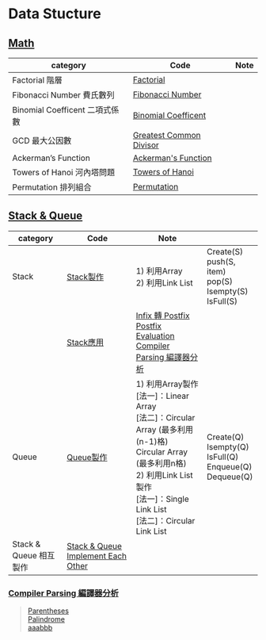 # Data Stucture
## [Math](https://github.com/thezu-twt/DS/tree/main/Math)
|category|Code|Note|
|---|---|---|
|Factorial 階層|[Factorial](https://github.com/thezu-twt/DS/blob/main/Math/Factorial)||
|Fibonacci Number 費氏數列|[Fibonacci Number](https://github.com/thezu-twt/DS/blob/main/Math/FibonacciNumber)||
|Binomial Coefficent 二項式係數|[Binomial Coefficent](https://github.com/thezu-twt/DS/blob/main/Math/BinomialCoefficent)||
|GCD 最大公因數|[Greatest Common Divisor](https://github.com/thezu-twt/DS/blob/main/Math/GreatestCommonDivisor)||
|Ackerman’s Function|[Ackerman's Function](https://github.com/thezu-twt/DS/blob/main/Math/AckermansFunction)||
|Towers of Hanoi 河內塔問題|[Towers of Hanoi](https://github.com/thezu-twt/DS/blob/main/Math/TowersofHanoi)||
|Permutation 排列組合|[Permutation](https://github.com/thezu-twt/DS/blob/main/Math/Permutation)||

## [Stack & Queue](https://github.com/thezu-twt/DS/tree/main/Stack%26Queue)
|category|Code|Note||
|---|---|---|---|
|Stack|[Stack製作](https://github.com/thezu-twt/DS/blob/main/Stack%26Queue/Stack)|1) 利用Array<br>2) 利用Link List<br>|Create(S)<br>push(S, item)<br>pop(S)<br>Isempty(S)<br>IsFull(S)<br>|
||[Stack應用](https://github.com/thezu-twt/DS/tree/main/Stack%26Queue/StackApp)|[Infix 轉 Postfix](https://github.com/thezu-twt/DS/blob/main/Stack%26Queue/StackApp/InfixtoPostfix)<br>[Postfix Evaluation](https://github.com/thezu-twt/DS/blob/main/Stack%26Queue/StackApp/PostfixEvaluation)<br>[Compiler Parsing 編譯器分析](https://github.com/thezu-twt/DS/tree/main/Stack%26Queue/StackApp/CompilerParsing)<br>||
|Queue|[Queue製作](https://github.com/thezu-twt/DS/blob/main/Stack&Queue/Queue)|1) 利用Array製作<br>[法一]：Linear Array<br>[法二]：Circular Array (最多利用(n-1)格)<br>Circular Array (最多利用n格)<br> 2) 利用Link List製作<br>[法一]：Single Link List<br>[法二]：Circular Link List<br>|Create(Q)<br>Isempty(Q)<br>IsFull(Q)<br>Enqueue(Q)<br>Dequeue(Q)<br>|
|Stack & Queue 相互製作|[Stack & Queue Implement Each Other](https://github.com/thezu-twt/DS/blob/main/Stack%26Queue/StackQueueImplementEachOther)|||

### [Compiler Parsing 編譯器分析](https://github.com/thezu-twt/DS/tree/main/Stack%26Queue/StackApp/CompilerParsing)
>[Parentheses](https://github.com/thezu-twt/DS/blob/main/Stack%26Queue/StackApp/CompilerParsing/Parentheses)<br>
>[Palindrome](https://github.com/thezu-twt/DS/blob/main/Stack%26Queue/StackApp/CompilerParsing/Palindrome)<br>
>[aaabbb](https://github.com/thezu-twt/DS/blob/main/Stack%26Queue/StackApp/CompilerParsing/aaabbb)
